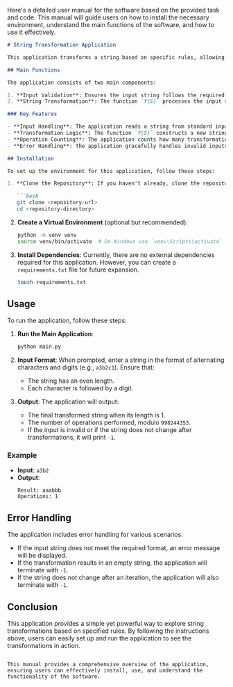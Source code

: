 Here's a detailed user manual for the software based on the provided task and code. This manual will guide users on how to install the necessary environment, understand the main functions of the software, and how to use it effectively.

```markdown
# String Transformation Application

This application transforms a string based on specific rules, allowing users to explore string manipulation through a series of operations.

## Main Functions

The application consists of two main components:

1. **Input Validation**: Ensures the input string follows the required format (characters followed by digits).
2. **String Transformation**: The function `f(S)` processes the input string according to the specified rules, repeatedly transforming the string until its length is 1 or until it stabilizes.

### Key Features

- **Input Handling**: The application reads a string from standard input, ensuring it meets the required format.
- **Transformation Logic**: The function `f(S)` constructs a new string based on the characters and their corresponding counts.
- **Operation Counting**: The application counts how many transformations are performed before reaching a stable state or a single character.
- **Error Handling**: The application gracefully handles invalid inputs and transformation errors.

## Installation

To set up the environment for this application, follow these steps:

1. **Clone the Repository**: If you haven't already, clone the repository containing the application files.

   ```bash
   git clone <repository-url>
   cd <repository-directory>
   ```

2. **Create a Virtual Environment** (optional but recommended):

   ```bash
   python -m venv venv
   source venv/bin/activate  # On Windows use `venv\Scripts\activate`
   ```

3. **Install Dependencies**: Currently, there are no external dependencies required for this application. However, you can create a `requirements.txt` file for future expansion.

   ```bash
   touch requirements.txt
   ```

## Usage

To run the application, follow these steps:

1. **Run the Main Application**:

   ```bash
   python main.py
   ```

2. **Input Format**: When prompted, enter a string in the format of alternating characters and digits (e.g., `a3b2c1`). Ensure that:
   - The string has an even length.
   - Each character is followed by a digit.

3. **Output**: The application will output:
   - The final transformed string when its length is 1.
   - The number of operations performed, modulo `998244353`.
   - If the input is invalid or if the string does not change after transformations, it will print `-1`.

### Example

- **Input**: `a3b2`
- **Output**: 
  ```
  Result: aaabbb
  Operations: 1
  ```

## Error Handling

The application includes error handling for various scenarios:

- If the input string does not meet the required format, an error message will be displayed.
- If the transformation results in an empty string, the application will terminate with `-1`.
- If the string does not change after an iteration, the application will also terminate with `-1`.

## Conclusion

This application provides a simple yet powerful way to explore string transformations based on specified rules. By following the instructions above, users can easily set up and run the application to see the transformations in action.
```

This manual provides a comprehensive overview of the application, ensuring users can effectively install, use, and understand the functionality of the software.